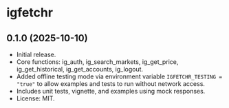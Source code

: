 # igfetchr

## 0.1.0 (2025-10-10)

- Initial release.
- Core functions: ig_auth, ig_search_markets, ig_get_price, ig_get_historical, ig_get_accounts, ig_logout.
- Added offline testing mode via environment variable `IGFETCHR_TESTING = "true"` to allow examples and tests to run without network access.
- Includes unit tests, vignette, and examples using mock responses.
- License: MIT.
